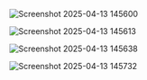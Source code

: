 ![Screenshot 2025-04-13 145600](https://github.com/user-attachments/assets/14acea32-1ca4-4e83-9789-3f5b0ae87b5a)

![Screenshot 2025-04-13 145613](https://github.com/user-attachments/assets/67706075-0c24-4c18-9c2a-eb3c561ec8d0)

![Screenshot 2025-04-13 145638](https://github.com/user-attachments/assets/54647655-1ef1-4025-8f3f-2bcdcc86c4dc)

![Screenshot 2025-04-13 145732](https://github.com/user-attachments/assets/db176f92-e89c-4c64-a40b-71ee79816d28)
